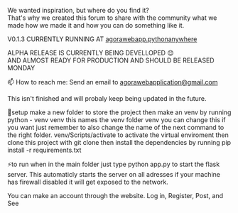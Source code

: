 We wanted inspiration, but where do you find it?  
That's why we created this forum to share with the community what we made how we made it and how you can do something like it.  


V0.1.3 CURRENTLY RUNNING AT [agorawebapp.pythonanywhere](https://agorawebapp.pythonanywhere.com/)

ALPHA RELEASE IS CURRENTLY BEING DEVELLOPED 😊  
AND ALMOST READY FOR PRODUCTION AND SHOULD BE RELEASED MONDAY

📫 How to reach me: Send an email to agorawebapplication@gmail.com

This isn't finished and will probaly keep being updated in the future.

📐setup 
make a new folder to store the project 
then make an venv by running 
python - venv venv
this names the venv folder venv you can change this if you want just remember to also change the name of the next command to the right folder.
venv/Scripts/activate to activate the virtual enviroment
then clone this project with git clone 
then install the dependencies by running pip install -r requirements.txt

⚡to run
when in the main folder just type python app.py to start the flask server.
This automaticly starts the server on all adresses if your machine has firewall disabled it will get exposed to the network.


You can make an account through the website.
Log in, Register, Post, and See
